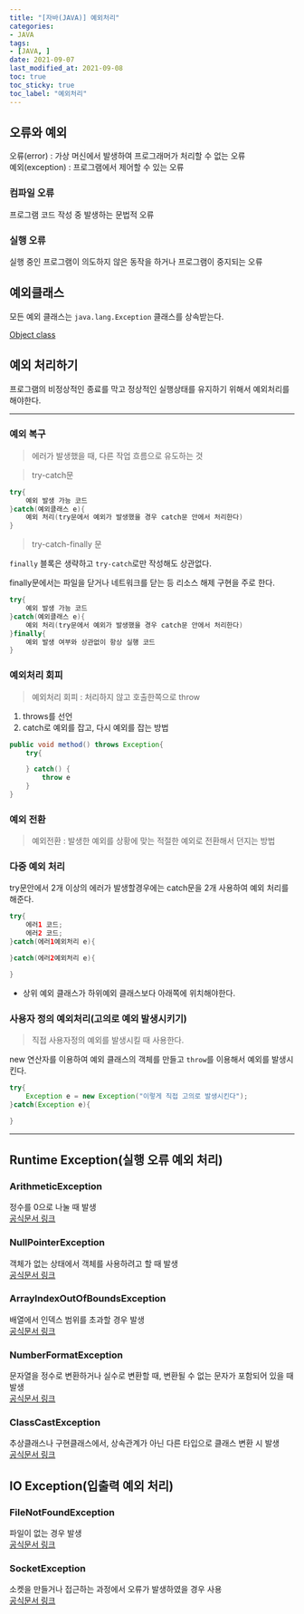 ```yaml
---
title: "[자바(JAVA)] 예외처리"
categories:
- JAVA
tags: 
- [JAVA, ]
date: 2021-09-07
last_modified_at: 2021-09-08
toc: true
toc_sticky: true
toc_label: "예외처리"
---
```


## 오류와 예외

오류(error) : 가상 머신에서 발생하여 프로그래머가 처리할 수 없는 오류   
예외(exception) : 프로그램에서 제어할 수 있는 오류

### 컴파일 오류

프로그램 코드 작성 중 발생하는 문법적 오류

### 실행 오류

실행 중인 프로그램이 의도하지 않은 동작을 하거나 프로그램이 중지되는 오류

## 예외클래스

모든 예외 클래스는 `java.lang.Exception` 클래스를 상속받는다.

[Object class](https://docs.oracle.com/javase/7/docs/api/java/lang/Exception.html)

## 예외 처리하기

프로그램의 비정상적인 종료를 막고 정상적인 실행상태를 유지하기 위해서 예외처리를 해야한다.

* * *

### 예외 복구

> 에러가 발생했을 때, 다른 작업 흐름으로 유도하는 것

> try-catch문

```java
try{
    예외 발생 가능 코드
}catch(예외클래스 e){
    예외 처리(try문에서 예외가 발생했을 경우 catch문 안에서 처리한다)
}
```

> try-catch-finally 문

`finally` 블록은 생략하고 `try-catch`로만 작성해도 상관없다.

finally문에서는 파일을 닫거나 네트워크를 닫는 등 리소스 해제 구현을 주로 한다.

```java
try{
    예외 발생 가능 코드
}catch(예외클래스 e){
    예외 처리(try문에서 예외가 발생했을 경우 catch문 안에서 처리한다)
}finally{
    예외 발생 여부와 상관없이 항상 실행 코드
}
```

### 예외처리 회피

> 예외처리 회피 : 처리하지 않고 호출한쪽으로 throw

1. throws를 선언
2. catch로 예외를 잡고, 다시 예외를 잡는 방법

```java
public void method() throws Exception{
    try{

    } catch() {
        throw e
    }
}
```

### 예외 전환

> 예외전환 : 발생한 예외를 상황에 맞는 적절한 예외로 전환해서 던지는 방법


### 다중 예외 처리

try문안에서 2개 이상의 에러가 발생할경우에는 catch문을 2개 사용하여 예외 처리를 해준다.

```java
try{
    에러1 코드;
    에러2 코드;
}catch(에러1예외처리 e){

}catch(에러2예외처리 e){

}
```

- 상위 예외 클래스가 하위예외 클래스보다 아래쪽에 위치해야한다.

### 사용자 정의 예외처리(고의로 예외 발생시키기)

> 직접 사용자정의 예외를 발생시킬 때 사용한다.

new 연산자를 이용하여 예외 클래스의 객체를 만들고 `throw`를 이용해서 예외를 발생시킨다.

```java
try{
    Exception e = new Exception("이렇게 직접 고의로 발생시킨다");
}catch(Exception e){

}
```

* * *
## Runtime Exception(실행 오류 예외 처리)

### ArithmeticException

정수를 0으로 나눌 때 발생   
[공식문서 링크](https://docs.oracle.com/javase/7/docs/api/java/lang/ArithmeticException.html)

### NullPointerException

객체가 없는 상태에서 객체를 사용하려고 할 때 발생   
[공식문서 링크](https://docs.oracle.com/javase/7/docs/api/java/lang/NullPointerException.html)

### ArrayIndexOutOfBoundsException

배열에서 인덱스 범위를 초과할 경우 발생   
[공식문서 링크](https://docs.oracle.com/javase/7/docs/api/java/lang/ArrayIndexOutOfBoundsException.html)

### NumberFormatException

문자열을 정수로 변환하거나 실수로 변환할 때, 변환될 수 없는 문자가 포함되어 있을 때 발생   
[공식문서 링크](https://docs.oracle.com/javase/8/docs/api/java/lang/NumberFormatException.html)

### ClassCastException

추상클래스나 구현클래스에서, 상속관계가 아닌 다른 타입으로 클래스 변환 시 발생   
[공식문서 링크](https://docs.oracle.com/javase/8/docs/api/java/lang/ClassCastException.html)

## IO Exception(입출력 예외 처리)

### FileNotFoundException

파일이 없는 경우 발생   
[공식문서 링크](https://docs.oracle.com/javase/8/docs/api/java/io/FileNotFoundException.html)

### SocketException

소켓을 만들거나 접근하는 과정에서 오류가 발생하였을 경우 사용   
[공식문서 링크](https://docs.oracle.com/javase/8/docs/api/java/net/SocketException.html)






